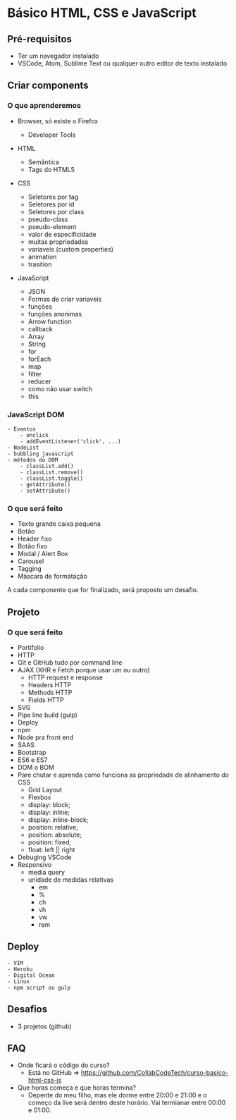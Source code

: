 # Básico HTML, CSS e JavaScript

## Pré-requisitos
- Ter um navegador instalado
- VSCode, Atom, Sublime Text ou qualquer outro editor de texto instalado

## Criar components
### O que aprenderemos
- Browser, só existe o Firefox
    - Developer Tools

- HTML
    - Semântica
    - Tags do HTML5

- CSS
    - Seletores por tag
    - Seletores por id
    - Seletores por class
    - pseudo-class
    - pseudo-element
    - valor de especificidade
    - muitas propriedades
    - variaveis (custom properties)
    - animation
    - trasition

- JavaScript
    - JSON
    - Formas de criar variaveis
    - funções
    - funções anonimas
    - Arrow function
    - callback
    - Array
    - String
    - for
    - forEach 
    - map
    - filter
    - reducer
    - como não usar switch
    - this

### JavaScript DOM
    - Eventos
        - onclick
        - addEventListener('click', ...)
    - NodeList
    - bubbling javascript
    - métodos do DOM
        - classList.add()
        - classList.remove()
        - classList.toggle()
        - getAttribute()
        - setAttribute()

### O que será feito
- Texto grande caixa pequena
- Botão
- Header fixo
- Botão fixo
- Modal / Alert Box
- Carousel
- Tagging
- Máscara de formatação

A cada componente que for finalizado, será proposto um desafio.

## Projeto

### O que será feito
- Portifolio
- HTTP
- Git e GitHub tudo por command line
- AJAX (XHR e Fetch porque usar um ou outro)
    - HTTP request e response
    - Headers HTTP
    - Methods HTTP
    - Fields HTTP
- SVG
- Pipe line build (gulp)
- Deploy
- npm
- Node pra front end
- SAAS
- Bootstrap
- ES6 e ES7
- DOM o BOM
- Pare chutar e aprenda como funciona as propriedade de alinhamento do CSS
    - Grid Layout
    - Flexbox
    - display: block;
    - display: inline;
    - display: inline-block;
    - position: relative;
    - position: absolute;
    - position: fixed;
    - float: left || right
- Debuging VSCode
- Responsivo
    - media query
    - unidade de medidas relativas
        - em 
        - %
        - ch
        - vh
        - vw
        - rem

## Deploy
    - VIM
    - Heroku
    - Digital Ocean
    - Linux
    - npm script ou gulp


## Desafios
- 3 projetos (github) 

## FAQ 
- Onde ficará o código do curso?
    - Está no GitHub => https://github.com/CollabCodeTech/curso-basico-html-css-js
- Que horas começa e que horas termina?
    - Depente do meu filho, mas ele dorme entre 20:00 e 21:00 e o começo da live será dentro deste horário. Vai termianar entre 00:00 e 01:00.
